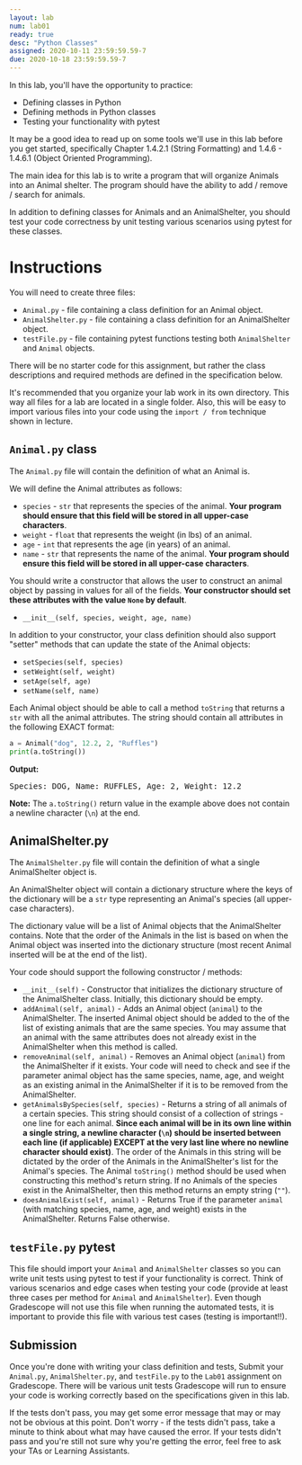 ```yaml
---
layout: lab
num: lab01
ready: true
desc: "Python Classes"
assigned: 2020-10-11 23:59:59.59-7
due: 2020-10-18 23:59:59.59-7
---
```


In this lab, you'll have the opportunity to practice:

* Defining classes in Python
* Defining methods in Python classes
* Testing your functionality with pytest

It may be a good idea to read up on some tools we'll use in this lab before you get started, specifically Chapter 1.4.2.1 (String Formatting) and 1.4.6 - 1.4.6.1 (Object Oriented Programming).

The main idea for this lab is to write a program that will organize Animals into an Animal shelter. The program should have the ability to add / remove / search for animals.

In addition to defining classes for Animals and an AnimalShelter, you should test your code correctness by unit testing various scenarios using pytest for these classes.

# Instructions

You will need to create three files:
* `Animal.py` - file containing a class definition for an Animal object.
* `AnimalShelter.py` - file containing a class definition for an AnimalShelter object.
* `testFile.py` - file containing pytest functions testing both `AnimalShelter` and `Animal` objects.

There will be no starter code for this assignment, but rather the class descriptions and required methods are defined in the specification below.

It's recommended that you organize your lab work in its own directory. This way all files for a lab are located in a single folder. Also, this will be easy to import various files into your code using the `import / from` technique shown in lecture.

## `Animal.py` class

The `Animal.py` file will contain the definition of what an Animal is.

We will define the Animal attributes as follows:

* `species` - `str` that represents the species of the animal. <b>Your program should ensure that this field will be stored in all upper-case characters</b>.
* `weight` - `float` that represents the weight (in lbs) of an animal.
* `age` - `int` that represents the age (in years) of an animal.
* `name` - `str` that represents the name of the animal. <b>Your program should ensure this field will be stored in all upper-case characters</b>.

You should write a constructor that allows the user to construct an animal object by passing in values for all of the fields. <b>Your constructor should set these attributes with the value `None` by default</b>.

* `__init__(self, species, weight, age, name)`

In addition to your constructor, your class definition should also support "setter" methods that can update the state of the Animal objects:

* `setSpecies(self, species)`
* `setWeight(self, weight)`
* `setAge(self, age)`
* `setName(self, name)`

Each Animal object should be able to call a method `toString` that returns a `str` with all the animal attributes. The string should contain all attributes in the following EXACT format:

```python
a = Animal("dog", 12.2, 2, "Ruffles")
print(a.toString())
```

<b>Output:</b>

<tt>
Species: DOG, Name: RUFFLES, Age: 2, Weight: 12.2
</tt>

<b>Note:</b> The `a.toString()` return value in the example above does not contain a newline character (`\n`) at the end.

## AnimalShelter.py

The `AnimalShelter.py` file will contain the definition of what a single AnimalShelter object is.

An AnimalShelter object will contain a dictionary structure where the keys of the dictionary will be a `str` type representing an Animal's species (all upper-case characters).

The dictionary value will be a list of Animal objects that the AnimalShelter contains. Note that the order of the Animals in the list is based on when the Animal object was inserted into the dictionary structure (most recent Animal inserted will be at the end of the list).

Your code should support the following constructor / methods:

* `__init__(self)` - Constructor that initializes the dictionary structure of the AnimalShelter class. Initially, this dictionary should be empty.
* `addAnimal(self, animal)` - Adds an Animal object (`animal`) to the AnimalShelter. The inserted Animal object should be added to the of the list of existing animals that are the same species. You may assume that an animal with the same attributes does not already exist in the AnimalShelter when this method is called.
* `removeAnimal(self, animal)` - Removes an Animal object (`animal`) from the AnimalShelter if it exists. Your code will need to check and see if the parameter animal object has the same species, name, age, and weight as an existing animal in the AnimalShelter if it is to be removed from the AnimalShelter.
* `getAnimalsBySpecies(self, species)` - Returns a string of all animals of a certain species. This string should consist of a collection of strings - one line for each animal. <b>Since each animal will be in its own line within a single string, a newline character (`\n`) should be inserted between each line (if applicable) EXCEPT at the very last line where no newline character should exist)</b>. The order of the Animals in this string will be dictated by the order of the Animals in the AnimalShelter's list for the Animal's species. The Animal `toString()` method should be used when constructing this method's return string. If no Animals of the species exist in the AnimalShelter, then this method returns an empty string (`""`).
* `doesAnimalExist(self, animal)` - Returns True if the parameter `animal` (with matching species, name, age, and weight) exists in the AnimalShelter. Returns False otherwise.

## `testFile.py` pytest

This file should import your `Animal` and `AnimalShelter` classes so you can write unit tests using pytest to test if your functionality is correct. Think of various scenarios and edge cases when testing your code (provide at least three cases per method for `Animal` and `AnimalShelter`). Even though Gradescope will not use this file when running the automated tests, it is important to provide this file with various test cases (testing is important!!).

## Submission

Once you're done with writing your class definition and tests, Submit your `Animal.py`, `AnimalShelter.py`, and `testFile.py` to the `Lab01` assignment on Gradescope. There will be various unit tests Gradescope will run to ensure your code is working correctly based on the specifications given in this lab.

If the tests don't pass, you may get some error message that may or may not be obvious at this point. Don't worry - if the tests didn't pass, take a minute to think about what may have caused the error. If your tests didn't pass and you're still not sure why you're getting the error, feel free to ask your TAs or Learning Assistants.
